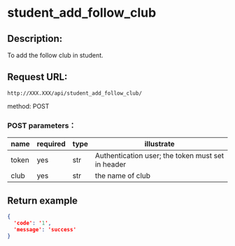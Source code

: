 # student_add_follow_club
## Description:
 To add the follow club in student.
## Request URL:
`http://XXX.XXX/api/student_add_follow_club/`

method: POST

### POST parameters：
| name  | required | type | illustrate                                        |
|-------|----------|------|---------------------------------------------------|
| token | yes      | str  | Authentication user; the token must set in header |
| club  | yes      | str  | the name of club                                  |

## Return example
```json
{
  'code': '1', 
  'message': 'success'
}
```
